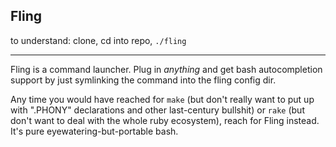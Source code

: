 Fling
-----

to understand: clone, cd into repo, `./fling`

---

Fling is a command launcher.  Plug in *anything* and get bash autocompletion support by just symlinking the command into the fling config dir.

Any time you would have reached for `make` (but don't really want to put up with ".PHONY" declarations and other last-century bullshit) or `rake` (but don't want to deal with the whole ruby ecosystem), reach for Fling instead.
It's pure eyewatering-but-portable bash.
